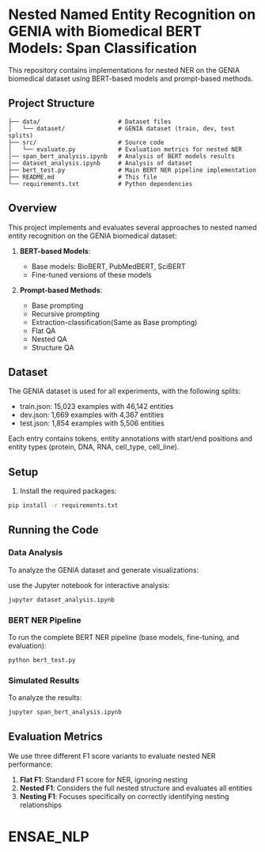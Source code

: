 # Nested Named Entity Recognition on GENIA with Biomedical BERT Models: Span Classification 

This repository contains implementations for nested NER on the GENIA biomedical dataset using BERT-based models and prompt-based methods.

## Project Structure

```
├── data/                      # Dataset files
│   └── dataset/               # GENIA dataset (train, dev, test splits)
├── src/                       # Source code
│   └── evaluate.py            # Evaluation metrics for nested NER              
│── span_bert_analysis.ipynb   # Analysis of BERT models results
|── dataset_analysis.ipynb     # Analysis of dataset
├── bert_test.py               # Main BERT NER pipeline implementation
├── README.md                  # This file
└── requirements.txt           # Python dependencies
```

## Overview

This project implements and evaluates several approaches to nested named entity recognition on the GENIA biomedical dataset:

1. **BERT-based Models**:
   - Base models: BioBERT, PubMedBERT, SciBERT
   - Fine-tuned versions of these models

2. **Prompt-based Methods**:
   - Base prompting
   - Recursive prompting
   - Extraction-classification(Same as Base prompting)
   - Flat QA
   - Nested QA
   - Structure QA

## Dataset

The GENIA dataset is used for all experiments, with the following splits:
- train.json: 15,023 examples with 46,142 entities
- dev.json: 1,669 examples with 4,367 entities
- test.json: 1,854 examples with 5,506 entities

Each entry contains tokens, entity annotations with start/end positions and entity types (protein, DNA, RNA, cell_type, cell_line).

## Setup

1. Install the required packages:
```bash
pip install -r requirements.txt
```

## Running the Code

### Data Analysis

To analyze the GENIA dataset and generate visualizations:



use the Jupyter notebook for interactive analysis:

```bash
jupyter dataset_analysis.ipynb
```

### BERT NER Pipeline

To run the complete BERT NER pipeline (base models, fine-tuning, and evaluation):

```bash
python bert_test.py
```

### Simulated Results


To analyze the results:

```bash
jupyter span_bert_analysis.ipynb
```

## Evaluation Metrics

We use three different F1 score variants to evaluate nested NER performance:

1. **Flat F1**: Standard F1 score for NER, ignoring nesting
2. **Nested F1**: Considers the full nested structure and evaluates all entities
3. **Nesting F1**: Focuses specifically on correctly identifying nesting relationships

# ENSAE_NLP

